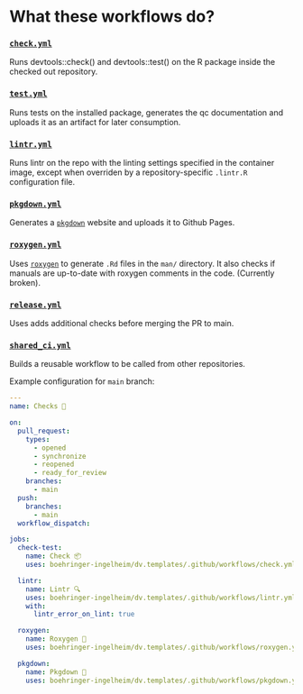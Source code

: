 # What these workflows do?

### [`check.yml`](https://github.com/boehringer-ingelheim/dv.templates/blob/main/.github/workflows/check.yml)

Runs devtools::check() and devtools::test() on the R package inside the checked out repository.

### [`test.yml`](https://github.com/boehringer-ingelheim/dv.templates/blob/main/.github/workflows/test.yml)

Runs tests on the installed package, generates the qc documentation and uploads it as an artifact for later consumption.

### [`lintr.yml`](https://github.com/boehringer-ingelheim/dv.templates/blob/main/.github/workflows/lintr.yml)

Runs lintr on the repo with the linting settings specified in the container image, except when overriden by a repository-specific `.lintr.R` configuration file.

### [`pkgdown.yml`](https://github.com/boehringer-ingelheim/dv.templates/blob/main/.github/workflows/pkgdown.yml)

Generates a [`pkgdown`](https://pkgdown.r-lib.org/) website and uploads it to Github Pages.

### [`roxygen.yml`](https://github.com/boehringer-ingelheim/dv.templates/blob/main/.github/workflows/roxygen.yml)

Uses [`roxygen`](https://roxygen2.r-lib.org/) to generate `.Rd` files in the
`man/` directory. It also checks if manuals are up-to-date with roxygen comments in the code. (Currently broken).

### [`release.yml`](https://github.com/boehringer-ingelheim/dv.templates/blob/main/.github/workflows/release.yml)

Uses adds additional checks before merging the PR to main.

### [`shared_ci.yml`](https://github.com/boehringer-ingelheim/dv.templates/blob/main/.github/workflows/shared_ci.yml)

Builds a reusable workflow to be called from other repositories.

Example configuration for `main` branch:

```yaml
---
name: Checks 🧩

on:
  pull_request:
    types:
      - opened
      - synchronize
      - reopened
      - ready_for_review
    branches:
      - main
  push:
    branches:
      - main
  workflow_dispatch:

jobs:
  check-test:
    name: Check 📦
    uses: boehringer-ingelheim/dv.templates/.github/workflows/check.yml@main

  lintr:
    name: Lintr 🔍
    uses: boehringer-ingelheim/dv.templates/.github/workflows/lintr.yml@main
    with:
      lintr_error_on_lint: true

  roxygen:
    name: Roxygen 📄
    uses: boehringer-ingelheim/dv.templates/.github/workflows/roxygen.yml@main

  pkgdown:
    name: Pkgdown 📖
    uses: boehringer-ingelheim/dv.templates/.github/workflows/pkgdown.yml@main
```
